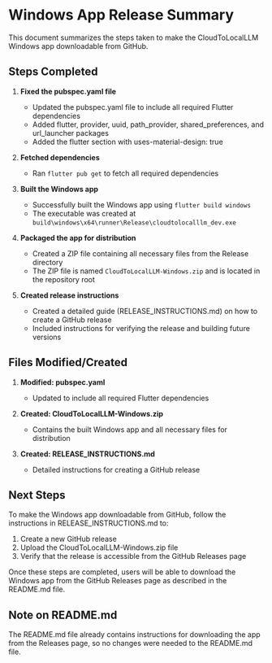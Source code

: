 # Windows App Release Summary

This document summarizes the steps taken to make the CloudToLocalLLM Windows app downloadable from GitHub.

## Steps Completed

1. **Fixed the pubspec.yaml file**
   - Updated the pubspec.yaml file to include all required Flutter dependencies
   - Added flutter, provider, uuid, path_provider, shared_preferences, and url_launcher packages
   - Added the flutter section with uses-material-design: true

2. **Fetched dependencies**
   - Ran `flutter pub get` to fetch all required dependencies

3. **Built the Windows app**
   - Successfully built the Windows app using `flutter build windows`
   - The executable was created at `build\windows\x64\runner\Release\cloudtolocalllm_dev.exe`

4. **Packaged the app for distribution**
   - Created a ZIP file containing all necessary files from the Release directory
   - The ZIP file is named `CloudToLocalLLM-Windows.zip` and is located in the repository root

5. **Created release instructions**
   - Created a detailed guide (RELEASE_INSTRUCTIONS.md) on how to create a GitHub release
   - Included instructions for verifying the release and building future versions

## Files Modified/Created

1. **Modified: pubspec.yaml**
   - Updated to include all required Flutter dependencies

2. **Created: CloudToLocalLLM-Windows.zip**
   - Contains the built Windows app and all necessary files for distribution

3. **Created: RELEASE_INSTRUCTIONS.md**
   - Detailed instructions for creating a GitHub release

## Next Steps

To make the Windows app downloadable from GitHub, follow the instructions in RELEASE_INSTRUCTIONS.md to:

1. Create a new GitHub release
2. Upload the CloudToLocalLLM-Windows.zip file
3. Verify that the release is accessible from the GitHub Releases page

Once these steps are completed, users will be able to download the Windows app from the GitHub Releases page as described in the README.md file.

## Note on README.md

The README.md file already contains instructions for downloading the app from the Releases page, so no changes were needed to the README.md file.